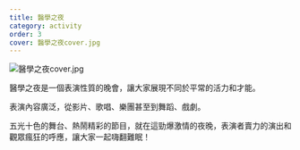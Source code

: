 ```yaml
---
title: 醫學之夜
category: activity
order: 3
cover: 醫學之夜cover.jpg
---
```

![醫學之夜cover.jpg](/activities/img/醫學之夜cover.jpg)

醫學之夜是一個表演性質的晚會，讓大家展現不同於平常的活力和才能。

表演內容廣泛，從影片、歌唱、樂團甚至到舞蹈、戲劇。

五光十色的舞台、熱鬧精彩的節目，就在這勁爆激情的夜晚，表演者賣力的演出和觀眾瘋狂的呼應，讓大家一起嗨翻難眠！
